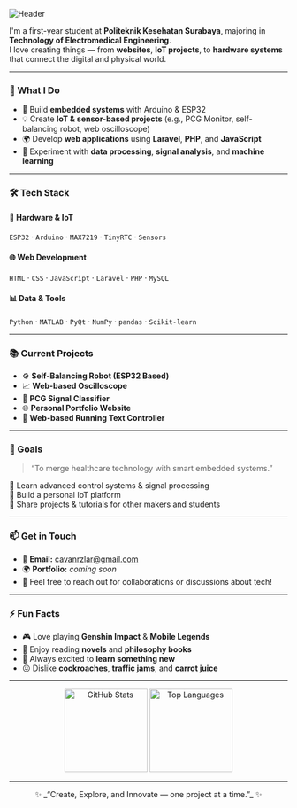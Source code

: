 ![Header](img/banner2.gif)



I'm a first-year student at **Politeknik Kesehatan Surabaya**, majoring in **Technology of Electromedical Engineering**.  
I love creating things — from **websites**, **IoT projects**, to **hardware systems** that connect the digital and physical world.

---

### 🧠 What I Do

- 🧩 Build **embedded systems** with Arduino & ESP32  
- 💡 Create **IoT & sensor-based projects** (e.g., PCG Monitor, self-balancing robot, web oscilloscope)  
- 🌍 Develop **web applications** using **Laravel**, **PHP**, and **JavaScript**  
- 🧰 Experiment with **data processing**, **signal analysis**, and **machine learning**

---

### 🛠️ Tech Stack

#### 💾 Hardware & IoT
`ESP32` · `Arduino` · `MAX7219` · `TinyRTC` · `Sensors`  

#### 🌐 Web Development
`HTML` · `CSS` · `JavaScript` · `Laravel` · `PHP` · `MySQL`  

#### 📊 Data & Tools
`Python` · `MATLAB` · `PyQt` · `NumPy` · `pandas` · `Scikit-learn`

---

### 📚 Current Projects

- ⚙️ **Self-Balancing Robot (ESP32 Based)**
- 📈 **Web-based Oscilloscope**
- 🧠 **PCG Signal Classifier**
- 🌐 **Personal Portfolio Website**
- 💬 **Web-based Running Text Controller**

---

### 🧭 Goals

> “To merge healthcare technology with smart embedded systems.”

🎯 Learn advanced control systems & signal processing  
🚀 Build a personal IoT platform  
📘 Share projects & tutorials for other makers and students  

---

### 📫 Get in Touch

- 📧 **Email:** [cavanrzlar@gmail.com](mailto:cavanrzlar@gmail.com)  
- 🌍 **Portfolio:** _coming soon_  
- 💬 Feel free to reach out for collaborations or discussions about tech!

---

### ⚡ Fun Facts

- 🎮 Love playing **Genshin Impact** & **Mobile Legends**  
- 📖 Enjoy reading **novels** and **philosophy books**  
- 🧠 Always excited to **learn something new**  
- 😖 Dislike **cockroaches**, **traffic jams**, and **carrot juice**

---

<p align="center">
  <img src="https://github-readme-stats.vercel.app/api?username=Vanss&show_icons=true&theme=tokyonight" alt="GitHub Stats" height="150"/>
  <img src="https://github-readme-stats.vercel.app/api/top-langs/?username=Vanss&layout=compact&theme=tokyonight" alt="Top Languages" height="150"/>
</p>

---

<p align="center">✨ _“Create, Explore, and Innovate — one project at a time.”_ ✨</p>
